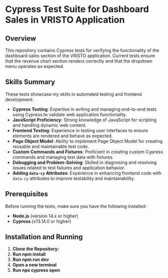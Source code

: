 # Cypress Test Suite for Dashboard Sales in VRISTO Application

## Overview

This repository contains Cypress tests for verifying the functionality of the dashboard sales section of the VRISTO application. Current tests ensure that the revenue chart section renders correctly and that the dropdown menu operates as expected.

## Skills Summary

These tests showcase my skills in automated testing and frontend development:

- **Cypress Testing**: Expertise in writing and managing end-to-end tests using Cypress to validate web application functionality.
- **JavaScript Proficiency**: Strong knowledge of JavaScript for scripting and handling dynamic web content.
- **Frontend Testing**: Experience in testing user interfaces to ensure elements are rendered and behave as expected.
- **Page Object Model**: Ability to implement Page Object Model for creating reusable and maintainable test code.
- **Custom Commands and Fixtures**: Proficient in creating custom Cypress commands and managing test data with fixtures.
- **Debugging and Problem-Solving**: Skilled in diagnosing and resolving issues related to test failures and application behavior.
- **Adding `data-cy` Attributes**: Experience in enhancing frontend code with `data-cy` attributes to improve testability and maintainability.

## Prerequisites

Before running the tests, make sure you have the following installed:

- **Node.js** (version 14.x or higher)
- **Cypress** (v13.14.0 or higher)

## Installation and Running

1. **Clone the Repository:**
2. **Run npm install**
3. **Run npm run dev**
4. **Open a new terminal**
3. **Run npx cypress open**
